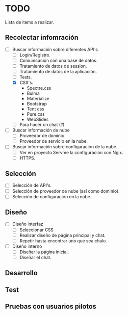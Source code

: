 # TODO
Lista de items a realizar.

## Recolectar infomración
  - [ ] Buscar información sobre diferentes API's
    - [ ] Login/Registro.
    - [ ] Comunicación con una base de datos.
    - [ ] Tratamiento de datos de session.
    - [ ] Tratamiento de datos de la aplicación.
    - [ ] Tests.
    - [x] CSS's.
      - Spectre.css
      - Bulma
      - Materialize
      - Bootstrap
      - Tent css
      - Pure.css
      - WebSlides
    - [ ] Para hacer un chat (?)
  
  - [ ] Buscar información de nube
    - [ ] Proveedor de dominio.
    - [ ] Proveedor de servicio en la nube.
    
  - [ ] Buscar información sobre configuración de la nube.
    - [ ] Ver en proyecto Servme la configuración con Ngix.
    - [ ] HTTPS.
    
## Selección
  - [ ] Selección de API's.
  - [ ] Selección de proveedor de nube (así como dominio).
  - [ ] Selección de configuración en la nube.

## Diseño
  - [ ] Diseño interfaz
    - [ ] Seleccionar CSS
    - [ ] Realizar diseño de página principal y chat.
    - [ ] Repetir hasta encontrar uno que sea chulo.
  
  - [ ] Diseño interno
    - [ ] Diseñar la página inicial.
    - [ ] Diseñar el chat.

## Desarrollo

## Test

## Pruebas con usuarios pilotos
